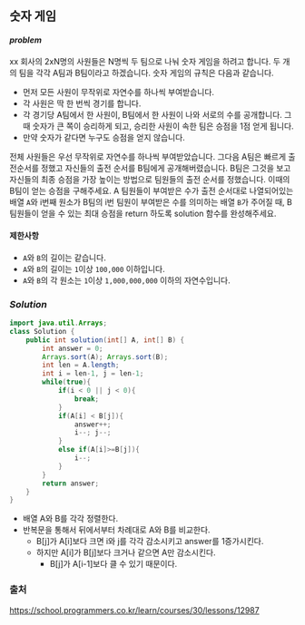 ## **숫자 게임**


#### ***problem***
xx 회사의 2xN명의 사원들은 N명씩 두 팀으로 나눠 숫자 게임을 하려고 합니다. 두 개의 팀을 각각 A팀과 B팀이라고 하겠습니다. 숫자 게임의 규칙은 다음과 같습니다.

- 먼저 모든 사원이 무작위로 자연수를 하나씩 부여받습니다.
- 각 사원은 딱 한 번씩 경기를 합니다.
- 각 경기당 A팀에서 한 사원이, B팀에서 한 사원이 나와 서로의 수를 공개합니다. 그때 숫자가 큰 쪽이 승리하게 되고, 승리한 사원이 속한 팀은 승점을 1점 얻게 됩니다.
- 만약 숫자가 같다면 누구도 승점을 얻지 않습니다.

전체 사원들은 우선 무작위로 자연수를 하나씩 부여받았습니다. 그다음 A팀은 빠르게 출전순서를 정했고 자신들의 출전 순서를 B팀에게 공개해버렸습니다. B팀은 그것을 보고 자신들의 최종 승점을 가장 높이는 방법으로 팀원들의 출전 순서를 정했습니다. 이때의 B팀이 얻는 승점을 구해주세요.
A 팀원들이 부여받은 수가 출전 순서대로 나열되어있는 배열 `A`와 i번째 원소가 B팀의 i번 팀원이 부여받은 수를 의미하는 배열 `B`가 주어질 때, B 팀원들이 얻을 수 있는 최대 승점을 return 하도록 solution 함수를 완성해주세요.


#### **제한사항**
- `A`와 `B`의 길이는 같습니다.
- `A`와 `B`의 길이는 `1`이상 `100,000` 이하입니다.
- `A`와 `B`의 각 원소는 `1`이상 `1,000,000,000` 이하의 자연수입니다.

### ***Solution***
``` java
import java.util.Arrays;
class Solution {
    public int solution(int[] A, int[] B) {
        int answer = 0;
        Arrays.sort(A); Arrays.sort(B);
        int len = A.length;
        int i = len-1, j = len-1;
        while(true){
            if(i < 0 || j < 0){
                break;
            }
            if(A[i] < B[j]){
                answer++;
                i--; j--;
            }
            else if(A[i]>=B[j]){
                i--;
            }
        }
        return answer;
    }
}
```
- 배열 A와 B를 각각 정렬한다.
- 반복문을 통해서 뒤에서부터 차례대로 A와 B를 비교한다.
    - B[j]가 A[i]보다 크면 i와 j를 각각 감소시키고 answer를 1증가시킨다.
    - 하지만 A[i]가 B[j]보다 크거나 같으면 A만 감소시킨다.
        - B[j]가 A[i-1]보다 클 수 있기 때문이다.

### 출처
https://school.programmers.co.kr/learn/courses/30/lessons/12987